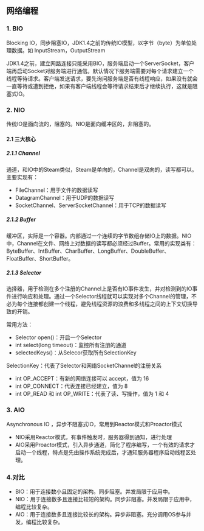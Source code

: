## 网络编程

### 1. BIO

Blocking IO，同步阻塞IO，JDK1.4之前的传统IO模型，以字节（byte）为单位处理数据。如 InputStream，OutputStream

JDK1.4之前，建立网路连接只能采用BIO，服务端启动一个ServerSocket，客户端再启动Socket对服务端进行通信。默认情况下服务端需要对每个请求建立一个线程等待请求。客户端发送请求，要先询问服务端是否有线程响应，如果没有就会一直等待或遭到拒绝，如果有客户端线程会等待请求结束后才继续执行，这就是阻塞式IO。

### 2. NIO

传统IO是面向流的，阻塞的。NIO是面向缓冲区的，非阻塞的。

#### 2.1 三大核心

##### 2.1.1 Channel

通道，和IO中的Steam类似，Steam是单向的，Channel是双向的，读写都可以。主要实现有：

- FileChannel：用于文件的数据读写
- DatagramChannel：用于UDP的数据读写
- SocketChannel、ServerSocketChannel：用于TCP的数据读写

##### 2.1.2 Buffer

缓冲区，实际是一个容器。内部通过一个连续的字节数组存储IO上的数据。NIO中，Channel在文件、网络上对数据的读写都必须经过Buffer。常用的实现类有：ByteBuffer、IntBuffer、CharBuffer、LongBuffer、DoubleBuffer、FloatBuffer、ShortBuffer。

##### 2.1.3 Selector

选择器，用于检测在多个注册的Channel上是否有IO事件发生，并对检测到的IO事件进行响应和处理。通过一个Selector线程就可以实现对多个Channel的管理，不必为每个连接都创建一个线程，避免线程资源的浪费和多线程之间的上下文切换导致的开销。

常用方法：

- Selector open()：开启一个Selector
- int select(long timeout)：监控所有注册的通道
- selectedKeys()：从Selecor获取所有SelectionKey

SelectionKey：代表了Selector和网络SocketChannel的注册关系

- int OP_ACCEPT：有新的网络连接可以 accept，值为 16
- int OP_CONNECT：代表连接已经建立，值为 8
- int OP_READ 和 int OP_WRITE：代表了读、写操作，值为 1 和 4  

### 3. AIO

Asynchronous IO ，异步不阻塞式IO，常用到Reactor模式和Proactor模式

- NIO采用Reactor模式，有事件触发时，服务器得到通知，进行处理
- AIO采用Proactor模式，引入异步通道，简化了程序编写，一个有效的请求才启动一个线程，特点是先由操作系统完成后，才通知服务器程序启动线程区处理。

### 4.对比

- BIO：用于连接数小且固定的架构。同步阻塞。并发局限于应用中。
- NIO：用于连接数多且连接比较短的架构。同步非阻塞。并发局限于应用中，编程比较复杂。
- AIO：用于连接数多且连接比较长的架构。异步非阻塞。充分调用OS参与并发，编程比较复杂。



